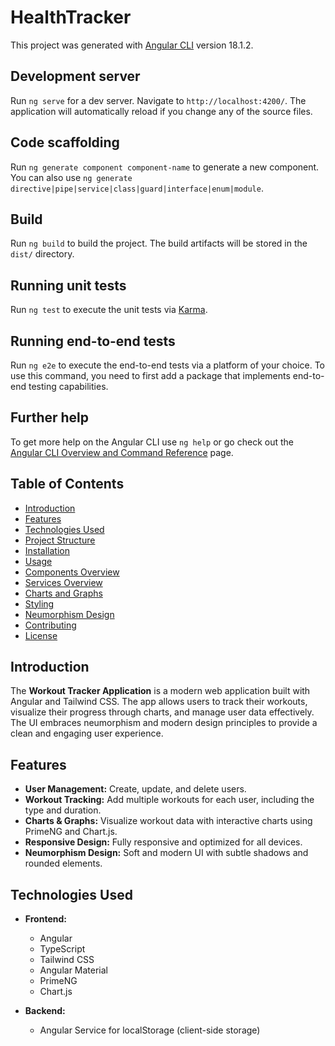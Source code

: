 # HealthTracker

This project was generated with [Angular CLI](https://github.com/angular/angular-cli) version 18.1.2.

## Development server

Run `ng serve` for a dev server. Navigate to `http://localhost:4200/`. The application will automatically reload if you change any of the source files.

## Code scaffolding

Run `ng generate component component-name` to generate a new component. You can also use `ng generate directive|pipe|service|class|guard|interface|enum|module`.

## Build

Run `ng build` to build the project. The build artifacts will be stored in the `dist/` directory.

## Running unit tests

Run `ng test` to execute the unit tests via [Karma](https://karma-runner.github.io).

## Running end-to-end tests

Run `ng e2e` to execute the end-to-end tests via a platform of your choice. To use this command, you need to first add a package that implements end-to-end testing capabilities.

## Further help

To get more help on the Angular CLI use `ng help` or go check out the [Angular CLI Overview and Command Reference](https://angular.dev/tools/cli) page.

## Table of Contents

- [Introduction](#introduction)
- [Features](#features)
- [Technologies Used](#technologies-used)
- [Project Structure](#project-structure)
- [Installation](#installation)
- [Usage](#usage)
- [Components Overview](#components-overview)
- [Services Overview](#services-overview)
- [Charts and Graphs](#charts-and-graphs)
- [Styling](#styling)
- [Neumorphism Design](#neumorphism-design)
- [Contributing](#contributing)
- [License](#license)

## Introduction

The **Workout Tracker Application** is a modern web application built with Angular and Tailwind CSS. The app allows users to track their workouts, visualize their progress through charts, and manage user data effectively. The UI embraces neumorphism and modern design principles to provide a clean and engaging user experience.

## Features

- **User Management:** Create, update, and delete users.
- **Workout Tracking:** Add multiple workouts for each user, including the type and duration.
- **Charts & Graphs:** Visualize workout data with interactive charts using PrimeNG and Chart.js.
- **Responsive Design:** Fully responsive and optimized for all devices.
- **Neumorphism Design:** Soft and modern UI with subtle shadows and rounded elements.

## Technologies Used

- **Frontend:**
  - Angular
  - TypeScript
  - Tailwind CSS
  - Angular Material
  - PrimeNG
  - Chart.js

- **Backend:**
  - Angular Service for localStorage (client-side storage)
  
